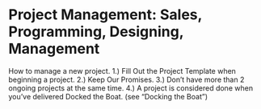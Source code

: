# Project Management: Sales, Programming, Designing, Management

How to manage a new project. 
  1.) Fill Out the Project Template when beginning a project.
 2.) Keep Our Promises.
 3.) Don’t have more than 2 ongoing projects at the same time.
 4.) A project is considered done when you’ve delivered Docked the Boat. (see “Docking the Boat”)
